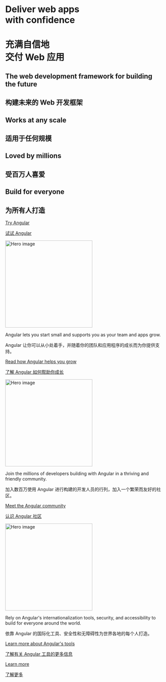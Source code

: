 # Deliver web apps<br />with confidence

# 充满自信地<br />交付 Web 应用

## The web development framework for building the future

## 构建未来的 Web 开发框架

## Works at any scale

## 适用于任何规模

## Loved by millions

## 受百万人喜爱

## Build for everyone

## 为所有人打造

[Try Angular](quick-start)

[试试 Angular](quick-start)

<img alt="Hero image" src="/generated/images/marketing/home/any-size.svg" width="276" />



Angular lets you start small and supports you as your team and apps grow.

Angular 让你可以从小处着手，并随着你的团队和应用程序的成长而为你提供支持。

[Read how Angular helps you grow](scaling)

[了解 Angular 如何帮助你成长](scaling)

<img alt="Hero image" src="/generated/images/marketing/home/loved-by-millions.svg" width="276" />



Join the millions of developers building with Angular in a thriving and friendly community.

加入数百万使用 Angular 进行构建的开发人员的行列，加入一个繁荣而友好的社区。

[Meet the Angular community](resources?category=community)

[认识 Angular 社区](resources?category=community)

<img alt="Hero image" src="/generated/images/marketing/home/build-for-everyone.svg" width="276" />



Rely on Angular's internationalization tools, security, and accessibility to build for everyone around the world.

依靠 Angular 的国际化工具、安全性和无障碍性为世界各地的每个人打造。

[Learn more about Angular's tools](everyone)

[了解有关 Angular 工具的更多信息](everyone)

[Learn more](features)

[了解更多](features)